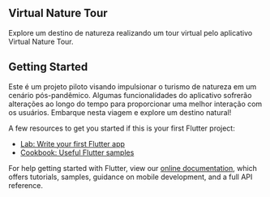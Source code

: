 ## Virtual Nature Tour

Explore um destino de natureza realizando um tour virtual pelo aplicativo Virtual Nature Tour.

## Getting Started

Este é um projeto piloto visando impulsionar o turismo de natureza em um cenário pós-pandêmico. Algumas funcionalidades do aplicativo sofrerão alterações ao longo do tempo para proporcionar uma melhor interação com os usuários. Embarque nesta viagem e explore um destino natural!

A few resources to get you started if this is your first Flutter project:

- [Lab: Write your first Flutter app](https://flutter.dev/docs/get-started/codelab)
- [Cookbook: Useful Flutter samples](https://flutter.dev/docs/cookbook)

For help getting started with Flutter, view our
[online documentation](https://flutter.dev/docs), which offers tutorials,
samples, guidance on mobile development, and a full API reference.
